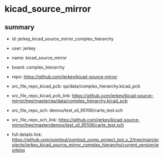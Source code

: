 # kicad_source_mirror
 
## summary 
* id: jerkey_kicad_source_mirror_complex_hierarchy
* user: jerkey
* name: kicad_source_mirror
* board: complex_hierarchy
* repo: https://github.com/jerkey/kicad-source-mirror
* src_file_repo_kicad_pcb: qa/data/complex_hierarchy.kicad_pcb
* src_file_repo_kicad_pcb_link: https://github.com/jerkey/kicad-source-mirror/tree/master/qa/data/complex_hierarchy.kicad_pcb


* src_file_repo_sch: demos/test_xil_95108/carte_test.sch
* src_file_repo_sch_link: https://github.com/jerkey/kicad-source-mirror/tree/master/demos/test_xil_95108/carte_test.sch
* full details link: https://github.com/oomlout/oomlout_oomp_project_bot_v_2/tree/main/projects/jerkey_kicad_source_mirror_complex_hierarchy/current_version/working  







